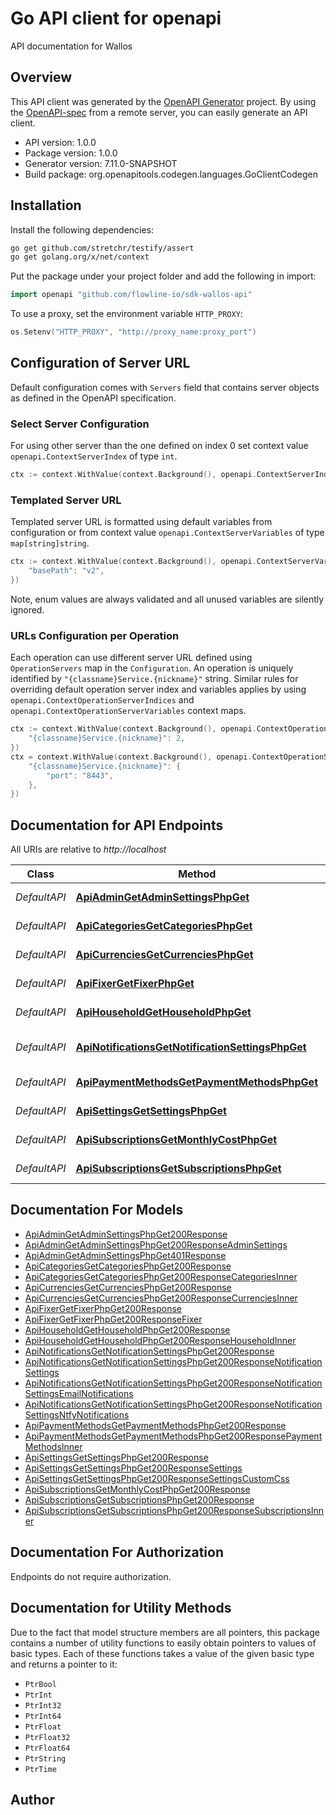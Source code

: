 # Go API client for openapi

API documentation for Wallos

## Overview
This API client was generated by the [OpenAPI Generator](https://openapi-generator.tech) project.  By using the [OpenAPI-spec](https://www.openapis.org/) from a remote server, you can easily generate an API client.

- API version: 1.0.0
- Package version: 1.0.0
- Generator version: 7.11.0-SNAPSHOT
- Build package: org.openapitools.codegen.languages.GoClientCodegen

## Installation

Install the following dependencies:

```sh
go get github.com/stretchr/testify/assert
go get golang.org/x/net/context
```

Put the package under your project folder and add the following in import:

```go
import openapi "github.com/flowline-io/sdk-wallos-api"
```

To use a proxy, set the environment variable `HTTP_PROXY`:

```go
os.Setenv("HTTP_PROXY", "http://proxy_name:proxy_port")
```

## Configuration of Server URL

Default configuration comes with `Servers` field that contains server objects as defined in the OpenAPI specification.

### Select Server Configuration

For using other server than the one defined on index 0 set context value `openapi.ContextServerIndex` of type `int`.

```go
ctx := context.WithValue(context.Background(), openapi.ContextServerIndex, 1)
```

### Templated Server URL

Templated server URL is formatted using default variables from configuration or from context value `openapi.ContextServerVariables` of type `map[string]string`.

```go
ctx := context.WithValue(context.Background(), openapi.ContextServerVariables, map[string]string{
	"basePath": "v2",
})
```

Note, enum values are always validated and all unused variables are silently ignored.

### URLs Configuration per Operation

Each operation can use different server URL defined using `OperationServers` map in the `Configuration`.
An operation is uniquely identified by `"{classname}Service.{nickname}"` string.
Similar rules for overriding default operation server index and variables applies by using `openapi.ContextOperationServerIndices` and `openapi.ContextOperationServerVariables` context maps.

```go
ctx := context.WithValue(context.Background(), openapi.ContextOperationServerIndices, map[string]int{
	"{classname}Service.{nickname}": 2,
})
ctx = context.WithValue(context.Background(), openapi.ContextOperationServerVariables, map[string]map[string]string{
	"{classname}Service.{nickname}": {
		"port": "8443",
	},
})
```

## Documentation for API Endpoints

All URIs are relative to *http://localhost*

Class | Method | HTTP request | Description
------------ | ------------- | ------------- | -------------
*DefaultAPI* | [**ApiAdminGetAdminSettingsPhpGet**](docs/DefaultAPI.md#apiadmingetadminsettingsphpget) | **Get** /api/admin/get_admin_settings.php | Get Admin Settings
*DefaultAPI* | [**ApiCategoriesGetCategoriesPhpGet**](docs/DefaultAPI.md#apicategoriesgetcategoriesphpget) | **Get** /api/categories/get_categories.php | Get Categories
*DefaultAPI* | [**ApiCurrenciesGetCurrenciesPhpGet**](docs/DefaultAPI.md#apicurrenciesgetcurrenciesphpget) | **Get** /api/currencies/get_currencies.php | Get Currencies
*DefaultAPI* | [**ApiFixerGetFixerPhpGet**](docs/DefaultAPI.md#apifixergetfixerphpget) | **Get** /api/fixer/get_fixer.php | Get Fixer Settings
*DefaultAPI* | [**ApiHouseholdGetHouseholdPhpGet**](docs/DefaultAPI.md#apihouseholdgethouseholdphpget) | **Get** /api/household/get_household.php | Get Household
*DefaultAPI* | [**ApiNotificationsGetNotificationSettingsPhpGet**](docs/DefaultAPI.md#apinotificationsgetnotificationsettingsphpget) | **Get** /api/notifications/get_notification_settings.php | Get Notification Settings
*DefaultAPI* | [**ApiPaymentMethodsGetPaymentMethodsPhpGet**](docs/DefaultAPI.md#apipaymentmethodsgetpaymentmethodsphpget) | **Get** /api/payment_methods/get_payment_methods.php | Get Payment Methods
*DefaultAPI* | [**ApiSettingsGetSettingsPhpGet**](docs/DefaultAPI.md#apisettingsgetsettingsphpget) | **Get** /api/settings/get_settings.php | Get User Settings
*DefaultAPI* | [**ApiSubscriptionsGetMonthlyCostPhpGet**](docs/DefaultAPI.md#apisubscriptionsgetmonthlycostphpget) | **Get** /api/subscriptions/get_monthly_cost.php | Get Monthly Cost
*DefaultAPI* | [**ApiSubscriptionsGetSubscriptionsPhpGet**](docs/DefaultAPI.md#apisubscriptionsgetsubscriptionsphpget) | **Get** /api/subscriptions/get_subscriptions.php | Get Subscriptions


## Documentation For Models

 - [ApiAdminGetAdminSettingsPhpGet200Response](docs/ApiAdminGetAdminSettingsPhpGet200Response.md)
 - [ApiAdminGetAdminSettingsPhpGet200ResponseAdminSettings](docs/ApiAdminGetAdminSettingsPhpGet200ResponseAdminSettings.md)
 - [ApiAdminGetAdminSettingsPhpGet401Response](docs/ApiAdminGetAdminSettingsPhpGet401Response.md)
 - [ApiCategoriesGetCategoriesPhpGet200Response](docs/ApiCategoriesGetCategoriesPhpGet200Response.md)
 - [ApiCategoriesGetCategoriesPhpGet200ResponseCategoriesInner](docs/ApiCategoriesGetCategoriesPhpGet200ResponseCategoriesInner.md)
 - [ApiCurrenciesGetCurrenciesPhpGet200Response](docs/ApiCurrenciesGetCurrenciesPhpGet200Response.md)
 - [ApiCurrenciesGetCurrenciesPhpGet200ResponseCurrenciesInner](docs/ApiCurrenciesGetCurrenciesPhpGet200ResponseCurrenciesInner.md)
 - [ApiFixerGetFixerPhpGet200Response](docs/ApiFixerGetFixerPhpGet200Response.md)
 - [ApiFixerGetFixerPhpGet200ResponseFixer](docs/ApiFixerGetFixerPhpGet200ResponseFixer.md)
 - [ApiHouseholdGetHouseholdPhpGet200Response](docs/ApiHouseholdGetHouseholdPhpGet200Response.md)
 - [ApiHouseholdGetHouseholdPhpGet200ResponseHouseholdInner](docs/ApiHouseholdGetHouseholdPhpGet200ResponseHouseholdInner.md)
 - [ApiNotificationsGetNotificationSettingsPhpGet200Response](docs/ApiNotificationsGetNotificationSettingsPhpGet200Response.md)
 - [ApiNotificationsGetNotificationSettingsPhpGet200ResponseNotificationSettings](docs/ApiNotificationsGetNotificationSettingsPhpGet200ResponseNotificationSettings.md)
 - [ApiNotificationsGetNotificationSettingsPhpGet200ResponseNotificationSettingsEmailNotifications](docs/ApiNotificationsGetNotificationSettingsPhpGet200ResponseNotificationSettingsEmailNotifications.md)
 - [ApiNotificationsGetNotificationSettingsPhpGet200ResponseNotificationSettingsNtfyNotifications](docs/ApiNotificationsGetNotificationSettingsPhpGet200ResponseNotificationSettingsNtfyNotifications.md)
 - [ApiPaymentMethodsGetPaymentMethodsPhpGet200Response](docs/ApiPaymentMethodsGetPaymentMethodsPhpGet200Response.md)
 - [ApiPaymentMethodsGetPaymentMethodsPhpGet200ResponsePaymentMethodsInner](docs/ApiPaymentMethodsGetPaymentMethodsPhpGet200ResponsePaymentMethodsInner.md)
 - [ApiSettingsGetSettingsPhpGet200Response](docs/ApiSettingsGetSettingsPhpGet200Response.md)
 - [ApiSettingsGetSettingsPhpGet200ResponseSettings](docs/ApiSettingsGetSettingsPhpGet200ResponseSettings.md)
 - [ApiSettingsGetSettingsPhpGet200ResponseSettingsCustomCss](docs/ApiSettingsGetSettingsPhpGet200ResponseSettingsCustomCss.md)
 - [ApiSubscriptionsGetMonthlyCostPhpGet200Response](docs/ApiSubscriptionsGetMonthlyCostPhpGet200Response.md)
 - [ApiSubscriptionsGetSubscriptionsPhpGet200Response](docs/ApiSubscriptionsGetSubscriptionsPhpGet200Response.md)
 - [ApiSubscriptionsGetSubscriptionsPhpGet200ResponseSubscriptionsInner](docs/ApiSubscriptionsGetSubscriptionsPhpGet200ResponseSubscriptionsInner.md)


## Documentation For Authorization

Endpoints do not require authorization.


## Documentation for Utility Methods

Due to the fact that model structure members are all pointers, this package contains
a number of utility functions to easily obtain pointers to values of basic types.
Each of these functions takes a value of the given basic type and returns a pointer to it:

* `PtrBool`
* `PtrInt`
* `PtrInt32`
* `PtrInt64`
* `PtrFloat`
* `PtrFloat32`
* `PtrFloat64`
* `PtrString`
* `PtrTime`

## Author




